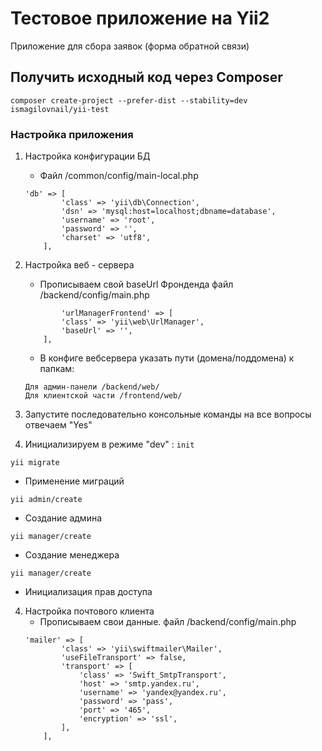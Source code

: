 # Тестовое приложение на Yii2

Приложение для сбора заявок (форма обратной связи)
## Получить исходный код через Composer
    composer create-project --prefer-dist --stability=dev ismagilovnail/yii-test
### Настройка приложения
1. Настройка конфигурации БД
    - Файл /common/config/main-local.php
	```
	'db' => [
            'class' => 'yii\db\Connection',
            'dsn' => 'mysql:host=localhost;dbname=database',
            'username' => 'root',
            'password' => '',
            'charset' => 'utf8',
        ],
	```
    
2. Настройка веб - сервера
     - Прописываем свой baseUrl Фронденда файл /backend/config/main.php
	```
	        'urlManagerFrontend' => [
            'class' => 'yii\web\UrlManager',
            'baseUrl' => '',
        ],
	```
    - В конфиге вебсервера указать пути (домена/поддомена) к папкам:
    ```
    Для админ-панели /backend/web/
    Для клиентской части /frontend/web/
    ```

    
3. Запустите последовательно консольные команды на все вопросы отвечаем "Yes"
1. Инициализируем в режиме "dev" : `init`

``yii migrate``
- Применение миграций


``yii admin/create``
- Создание админа

``yii manager/create``
- Создание менеджера

``yii manager/create``
- Инициализация прав доступа

4. Настройка почтового клиента
     - Прописываем свои данные. файл /backend/config/main.php
	```
    'mailer' => [
            'class' => 'yii\swiftmailer\Mailer',
            'useFileTransport' => false,
            'transport' => [
                'class' => 'Swift_SmtpTransport',
                'host' => 'smtp.yandex.ru',
                'username' => 'yandex@yandex.ru',
                'password' => 'pass',
                'port' => '465',
                'encryption' => 'ssl',
            ],
        ],
	```

